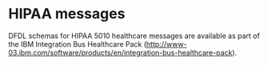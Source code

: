 HIPAA messages 
==============
DFDL schemas for HIPAA 5010 healthcare messages are available as part of the IBM Integration Bus Healthcare Pack (http://www-03.ibm.com/software/products/en/integration-bus-healthcare-pack).
